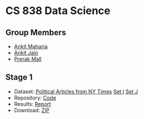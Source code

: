 CS 838 Data Science
=====================

Group Members
---------------------
* [Ankit Maharia](https://www.linkedin.com/in/ankitmaharia/)
* [Ankit Jain](https://www.linkedin.com/in/ajain64/)
* [Prerak Mall](https://www.linkedin.com/in/prerak-mall-a7982b43/)

Stage 1
-----------------------
* Dataset: [Political Articles from NY Times](https://gitlab.com/Maharia/StageOne/tree/master/data/B)
           [Set I](https://gitlab.com/Maharia/StageOne/tree/master/data/I)
           [Set J](https://gitlab.com/Maharia/StageOne/tree/master/data/J)
* Repository: [Code](https://gitlab.com/Maharia/StageOne/tree/master)
* Results: [Report](https://github.com/prerakmall/CS838-DataScience/blob/master/CS838-DataScience.pdf)
* Download: [ZIP](https://gitlab.com/Maharia/StageOne/blob/master/StageOne_Archive.zip)
